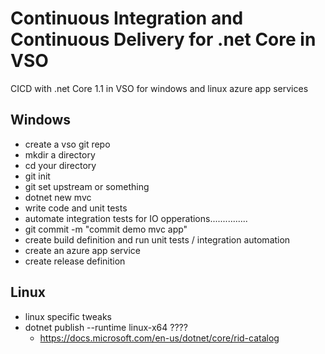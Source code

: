 # Continuous Integration and Continuous Delivery for .net Core in VSO
CICD with .net Core 1.1 in VSO for windows and linux azure app services

## Windows
- create a vso git repo
- mkdir a directory
- cd your directory
- git init
- git set upstream or something
- dotnet new mvc
- write code and unit tests
- automate integration tests for IO opperations...............
- git commit -m "commit demo mvc app"
- create build definition and run unit tests / integration automation
- create an azure app service
- create release definition

## Linux
- linux specific tweaks
- dotnet publish --runtime linux-x64 ????
    - https://docs.microsoft.com/en-us/dotnet/core/rid-catalog
